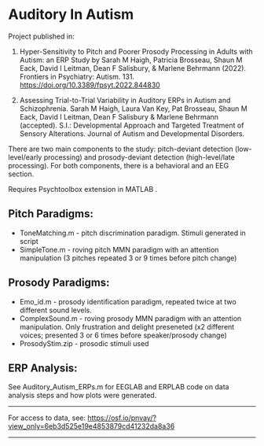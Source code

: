 # Auditory In Autism

Project published in:
1) Hyper-Sensitivity to Pitch and Poorer Prosody Processing in Adults with Autism: an ERP Study by Sarah M Haigh, Patricia Brosseau, Shaun M Eack, David I Leitman, Dean F Salisbury, & Marlene Behrmann (2022). Frontiers in Psychiatry: Autism. 131. https://doi.org/10.3389/fpsyt.2022.844830

2) Assessing Trial-to-Trial Variability in Auditory ERPs in Autism and Schizophrenia. Sarah M Haigh, Laura Van Key, Pat Brosseau, Shaun M Eack, David I Leitman, Dean F Salisbury & Marlene Behrmann (accepted). S.I.: Developmental Approach and Targeted Treatment of Sensory Alterations. Journal of Autism and Developmental Disorders.

There are two main components to the study: pitch-deviant detection (low-level/early processing) and prosody-deviant detection (high-level/late processing). For both components, there is a behavioral and an EEG section.

Requires Psychtoolbox extension in MATLAB .

## Pitch Paradigms:
- ToneMatching.m - pitch discrimination paradigm. Stimuli generated in script
- SimpleTone.m - roving pitch MMN paradigm with an attention manipulation (3 pitches repeated 3 or 9 times before pitch change)

## Prosody Paradigms:
- Emo_id.m - prosody identification paradigm, repeated twice at two different sound levels.
- ComplexSound.m - roving prosody MMN paradigm with an attention manipulation. Only frustration and delight preseneted (x2 different voices; presented 3 or 6 times before speaker/prosody change)
- ProsodyStim.zip - prosodic stimuli used

## ERP Analysis:
See Auditory_Autism_ERPs.m for EEGLAB and ERPLAB code on data analysis steps and how plots were generated.

---------------------

For access to data, see: https://osf.io/pnvay/?view_only=6eb3d525e19e4853879cd41232da8a36

---------------------

